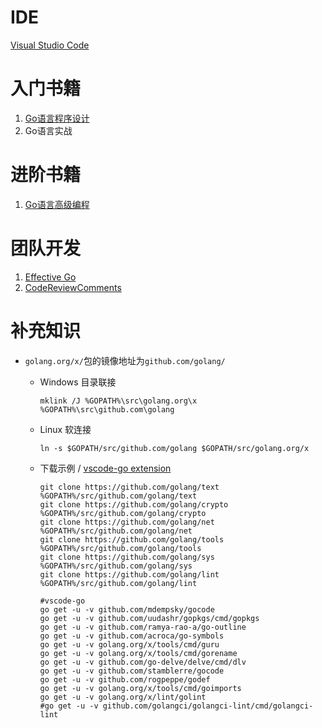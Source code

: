# IDE
[Visual Studio Code](https://code.visualstudio.com/)

# 入门书籍
1. [Go语言程序设计](https://github.com/gopl-zh/gopl-zh.github.com "需要Go和Gitbook编译")
2. Go语言实战

# 进阶书籍
1. [Go语言高级编程](https://github.com/chai2010/advanced-go-programming-book)

# 团队开发
1. [Effective Go](https://golang.org/doc/effective_go.html)
2. [CodeReviewComments](https://github.com/golang/go/wiki/CodeReviewComments)

# 补充知识

- `golang.org/x/`包的镜像地址为`github.com/golang/`
  - Windows 目录联接

        mklink /J %GOPATH%\src\golang.org\x %GOPATH%\src\github.com\golang

  - Linux 软连接

        ln -s $GOPATH/src/github.com/golang $GOPATH/src/golang.org/x

  - 下载示例 / [vscode-go extension](https://github.com/Microsoft/vscode-go/wiki/Go-tools-that-the-Go-extension-depends-on)

        git clone https://github.com/golang/text %GOPATH%/src/github.com/golang/text
        git clone https://github.com/golang/crypto %GOPATH%/src/github.com/golang/crypto
        git clone https://github.com/golang/net %GOPATH%/src/github.com/golang/net
        git clone https://github.com/golang/tools %GOPATH%/src/github.com/golang/tools
        git clone https://github.com/golang/sys %GOPATH%/src/github.com/golang/sys
        git clone https://github.com/golang/lint %GOPATH%/src/github.com/golang/lint

        #vscode-go
        go get -u -v github.com/mdempsky/gocode
        go get -u -v github.com/uudashr/gopkgs/cmd/gopkgs
        go get -u -v github.com/ramya-rao-a/go-outline
        go get -u -v github.com/acroca/go-symbols
        go get -u -v golang.org/x/tools/cmd/guru
        go get -u -v golang.org/x/tools/cmd/gorename
        go get -u -v github.com/go-delve/delve/cmd/dlv
        go get -u -v github.com/stamblerre/gocode
        go get -u -v github.com/rogpeppe/godef
        go get -u -v golang.org/x/tools/cmd/goimports
        go get -u -v golang.org/x/lint/golint
        #go get -u -v github.com/golangci/golangci-lint/cmd/golangci-lint
